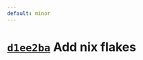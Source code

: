 ```yaml
---
default: minor
---
```


# [`d1ee2ba`](https://github.com/zakuciael/rofi-jetbrains/commit/d1ee2ba4f4e7abc3aa66821999340d0880c85fb7) Add nix flakes
